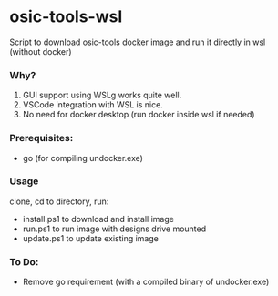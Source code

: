 # osic-tools-wsl
Script to download osic-tools docker image and run it directly in wsl (without docker)

### Why?
1. GUI support using WSLg works quite well.
2. VSCode integration with WSL is nice.
3. No need for docker desktop (run docker inside wsl if needed)

### Prerequisites:
- go (for compiling undocker.exe)

### Usage
clone, cd to directory, run:
- install.ps1 to download and install image
- run.ps1 to run image with designs drive mounted
- update.ps1 to update existing image

### To Do:
- Remove go requirement (with a compiled binary of undocker.exe)
